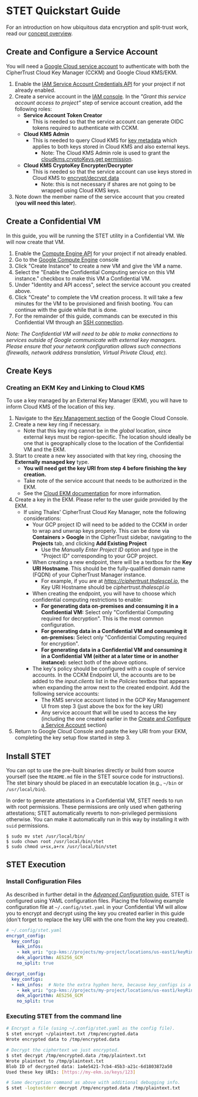 # STET Quickstart Guide

For an introduction on how ubiquitous data encryption and split-trust work, read
our
[concept overview](https://cloud.google.com/compute/confidential-vm/docs/ubiquitous-data-encryption).

## Create and Configure a Service Account

You will need a
[Google Cloud service account](https://cloud.google.com/iam/docs/creating-managing-service-accounts#creating)
to authenticate with both the CipherTrust Cloud Key Manager (CCKM) and Google
Cloud KMS/EKM.

1.  Enable the
    [IAM Service Account Credentials API](https://console.cloud.google.com/apis/api/iamcredentials.googleapis.com/overview)
    for your project if not already enabled.
2.  Create a service account in the
    [IAM console](https://console.cloud.google.com/iam-admin/serviceaccounts).
    In the *"Grant this service account access to project"* step of service
    account creation, add the following roles:
    *   **Service Account Token Creator**
        *   This is needed so that the service account can generate OIDC tokens
            required to authenticate with CCKM.
    *   **Cloud KMS Admin**
        *   This is needed to query Cloud KMS for
            [key metadata](https://cloud.google.com/kms/docs/reference/permissions-and-roles")
            which applies to both keys stored in Cloud KMS and also external
            keys.
            *   Note: The Cloud KMS Admin role is used to grant the
                [cloudkms.cryptoKeys.get permission](https://cloud.google.com/kms/docs/reference/permissions-and-roles#predefined).
    *   **Cloud KMS CryptoKey Encrypter/Decrypter**
        *   This is needed so that the service account can use keys stored in
            Cloud KMS to
            [encrypt/decrypt data](https://cloud.google.com/kms/docs/reference/permissions-and-roles)
            *   Note: this is not necessary if shares are not going to be
                wrapped using Cloud KMS keys.
3.  Note down the member name of the service account that you created (**you
    will need this later**).

## Create a Confidential VM

In this guide, you will be running the STET utility in a Confidential VM. We
will now create that VM.

1.  Enable the
    [Compute Engine API](https://console.cloud.google.com/apis/api/compute.googleapis.com/overview)
    for your project if not already enabled.
1.  Go to the [Google Compute Engine](http://console.cloud.google.com/compute)
    console
1.  Click "Create Instance" to create a new VM and give the VM a name.
1.  Select the "Enable the Confidential Computing service on this VM instance."
    checkbox to make this VM a Confidential VM.
1.  Under "Identity and API access", select the service account you created
    above.
1.  Click "Create" to complete the VM creation process. It will take a few
    minutes for the VM to be provisioned and finish booting. You can continue
    with the guide while that is done.
1.  For the remainder of this guide, commands can be executed in this
    Confidential VM through an
    [SSH connection](https://cloud.google.com/compute/docs/instances/connecting-to-instance).

*Note: The Confidential VM will need to be able to make connections to services
outside of Google communicate with external key managers. Please ensure that
your network configuration allows such connections (firewalls, network address
translation, Virtual Private Cloud, etc).*

## Create Keys

### Creating an EKM Key and Linking to Cloud KMS

To use a key managed by an External Key Manager (EKM), you will have to inform
Cloud KMS of the location of this key.

1.  Navigate to the
    [Key Management section](https://console.cloud.google.com/security/kms/keyrings)
    of the Google Cloud Console.
1.  Create a new key ring if necessary.
    *   Note that this key ring cannot be in the *global* location, since
        external keys must be region-specific. The location should ideally be
        one that is geographically close to the location of the Confidential VM
        and the EKM.
1.  Start to create a new key associated with that key ring, choosing the
    **Externally managed key** type.
    *   **You will need get the key URI from step 4 before finishing the key
        creation.**
    *   Take note of the service account that needs to be authorized in the EKM.
    *   See the
        [Cloud EKM documentation](https://cloud.google.com/kms/docs/managing-external-keys)
        for more information.
1.  Create a key in the EKM. Please refer to the user guide provided by the EKM.
    *   If using Thales' CipherTrust Cloud Key Manager, note the following
        considerations:
        *   Your GCP project ID will need to be added to the CCKM in order to
            wrap and unwrap keys properly. This can be done via **Containers >
            Google** in the CipherTrust sidebar, navigating to the **Projects**
            tab, and clicking **Add Existing Project**
            *   Use the *Manually Enter Project ID* option and type in the
                "Project ID" corresponding to your GCP project.
        *   When creating a new endpoint, there will be a textbox for the **Key
            URI Hostname**. This should be the fully-qualified domain name
            (FQDN) of your CipherTrust Manager instance.
            *   For example, if you are at *https://ciphertrust.thalescpl.io*,
                the Key URI Hostname should be *ciphertrust.thalescpl.io*
        *   When creating the endpoint, you will have to choose which
            confidential computing restrictions to enable:
            *   **For generating data on-premises and consuming it in a
                Confidential VM:** Select only "Confidential Computing required
                for decryption". This is the most common configuration.
            *   **For generating data in a Confidential VM and consuming it
                on-premises:** Select only "Confidential Computing required for
                encryption".
            *   **For generating data in a Confidential VM and consuming it in a
                Confidential VM (either at a later time or in another
                instance):** select both of the above options.
        *   The key's policy should be configured with a couple of service
            accounts. In the CCKM Endpoint UI, the accounts are to be added to
            the *input.clients* list in the *Policies* textbox that appears when
            expanding the arrow next to the created endpoint. Add the following
            service accounts:
            *   The KMS service account listed in the GCP Key Management UI from
                step 3 (just above the box for the key URI)
            *   Any service account that will be used to access the key
                (including the one created earlier in the
                [Create and Configure a Service Account](#create-and-configure-a-service-account)
                section)
1.  Return to Google Cloud Console and paste the key URI from your EKM,
    completing the key setup flow started in step 3.

## Install STET

You can opt to use the pre-built binaries directly or build from source yourself
(see the `README.md` file in the STET source code for instructions). The stet
binary should be placed in an executable location (e.g., `~/bin` or
`/usr/local/bin`).

In order to generate attestations in a Confidential VM, STET needs to run with
root permissions. These permissions are only used when gathering attestations;
STET automatically reverts to non-privileged permissions otherwise. You can make
it automatically run in this way by installing it with `suid` permissions.

```
$ sudo mv stet /usr/local/bin/
$ sudo chown root /usr/local/bin/stet
$ sudo chmod u+sx,a+rx /usr/local/bin/stet
```

## STET Execution

### Install Configuration Files

As described in further detail in the
[*Advanced Configuration* guide](advanced_configuration.md), STET is configured
using YAML configuration files. Placing the following example configuration file
at `~/.config/stet.yaml` in your Confidential VM will allow you to encrypt and
decrypt using the key you created earlier in this guide (don't forget to replace
the key URI with the one from the key you created).

```yaml
# ~/.config/stet.yaml
encrypt_config:
  key_config:
    kek_infos:
    - kek_uri: "gcp-kms://projects/my-project/locations/us-east1/keyRings/my-keyring/cryptoKeys/my-key"
    dek_algorithm: AES256_GCM
    no_split: true

decrypt_config:
  key_configs:
  - kek_infos:  # Note the extra hyphen here, because key_configs is a repeated field.
    - kek_uri: "gcp-kms://projects/my-project/locations/us-east1/keyRings/my-keyring/cryptoKeys/my-key"
    dek_algorithm: AES256_GCM
    no_split: true
```

### Executing STET from the command line

```bash
# Encrypt a file (using ~/.config/stet.yaml as the config file).
$ stet encrypt ~/plaintext.txt /tmp/encrypted.data
Wrote encrypted data to /tmp/encrypted.data

# Decrypt the ciphertext we just encrypted.
$ stet decrypt /tmp/encrypted.data /tmp/plaintext.txt
Wrote plaintext to /tmp/plaintext.txt
Blob ID of decrypted data: 1a4e5421-7cb4-45b3-a21c-6d1803872a50
Used these key URIs: [https://my-ekm.io/keys/123]

# Same decryption command as above with additional debugging info.
$ stet -logtostderr decrypt /tmp/encrypted.data /tmp/plaintext.txt
```
